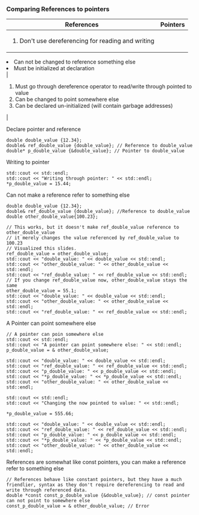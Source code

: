 ### Comparing References to pointers

|References|Pointers|
|---|---|
|<ol><li>Don't use dereferencing for reading and writing</li>
<li>Can not be changed to reference something else</li>
<li>Must be initialized at declaration</li>
</ol>|<ol><li>Must go through dereference operator to read/write through pointed to value</li>
<li>Can be changed to point somewhere else</li>
<li>Can be declared un-initialized (will contain garbage addresses)</li>
</ol>|

Declare pointer and reference
	
	double double_value {12.34};
	double& ref_double_value {double_value}; // Reference to double_value
	double* p_double_value {&double_value}; // Pointer to double_value

Writing to pointer

	std::cout << std::endl;
	std::cout << "Writing through pointer: " << std::endl;
	*p_double_value = 15.44;

Can not make a reference refer to something else

	double double_value {12.34};
	double& ref_double_value {double_value}; //Reference to double_value
	double other_double_value{100.23};

	// This works, but it doesn't make ref_double_value reference to other_double_value
	// it merely changes the value referenced by ref_double_value to 100.23
	// Visualized this slides.
	ref_double_value = other_double_value;
	std::cout << "double_value: " << double_value << std::endl;
	std::cout << "other_double_value: " << other_double_value << std::endl;
	std::cout << "ref_double_value: " << ref_double_value << std::endl;
	// If you change ref_double_value now, other_double_value stays the same
	other_double_value = 55.1;
	std::cout << "double_value: " << double_value << std::endl;
	std::cout << "other_double_value: " << other_double_value << std::endl;
	std::cout << "ref_double_value: " << ref_double_value << std::endl;

A Pointer can point somewhere else

	// A pointer can poin somewhere else
	std::cout << std::endl;
	std::cout << "A pointer can point somewhere else: " << std::endl;
	p_double_value = & other_double_value;

	std::cout << "double_value: " << double_value << std::endl;
	std::cout << "ref_double_value: " << ref_double_value << std::endl;
	std::cout << "p_double_value: " << p_double_value << std::endl;
	std::cout << "*p_double_value: " << *p_double_value << std::endl;
	std::cout << "other_double_value: " << other_double_value << std::endl;

	std::cout << std::endl;
	std::cout << "Changing the now pointed to value: " << std::endl;

	*p_double_value = 555.66;

	std::cout << "double_value: " << double_value << std::endl;
	std::cout << "ref_double_value: " << ref_double_value << std::endl;
	std::cout << "p_double_value: " << p_double_value << std::endl;
	std::cout << "*p_double_value: " << *p_double_value << std::endl;
	std::cout << "other_double_value: " << other_double_value << std::endl;

References are somewhat like const pointers, you can make a reference refer to something else

	// References behave like constant pointers, but they have a much friendlier, syntax as they don't require dereferencing to read and write through referenced data.
	double *const const_p_double_value {&double_value}; // const pointer can not point to somewhere else
	const_p_double_value = & other_double_value; // Error